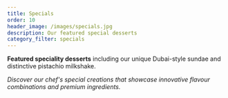 ```yaml
---
title: Specials
order: 10
header_image: /images/specials.jpg
description: Our featured special desserts
category_filter: specials
---
```


**Featured speciality desserts** including our unique Dubai-style sundae and distinctive pistachio milkshake.

*Discover our chef's special creations that showcase innovative flavour combinations and premium ingredients.*